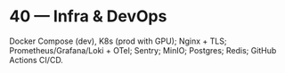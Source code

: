 
# 40 — Infra & DevOps
Docker Compose (dev), K8s (prod with GPU); Nginx + TLS; Prometheus/Grafana/Loki + OTel; Sentry; MinIO; Postgres; Redis; GitHub Actions CI/CD.
